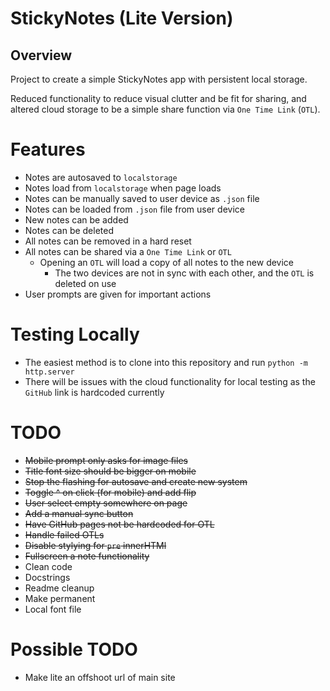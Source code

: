 # StickyNotes (Lite Version)

## Overview
Project to create a simple StickyNotes app with persistent local storage.

Reduced functionality to reduce visual clutter and be fit for sharing, and altered cloud storage to be a simple share function via `One Time Link` (`OTL`).

# Features
- Notes are autosaved to `localstorage`
- Notes load from `localstorage` when page loads
- Notes can be manually saved to user device as `.json` file
- Notes can be loaded from `.json` file from user device
- New notes can be added
- Notes can be deleted
- All notes can be removed in a hard reset
- All notes can be shared via a `One Time Link` or `OTL`
    - Opening an `OTL` will load a copy of all notes to the new device
        - The two devices are not in sync with each other, and the `OTL` is deleted on use
- User prompts are given for important actions

# Testing Locally
- The easiest method is to clone into this repository and run `python -m http.server`
- There will be issues with the cloud functionality for local testing as the `GitHub` link is hardcoded currently

# TODO
- ~~Mobile prompt only asks for image files~~
- ~~Title font size should be bigger on mobile~~
- ~~Stop the flashing for autosave and create new system~~
- ~~Toggle ^ on click (for mobile) and add flip~~
- ~~User select empty somewhere on page~~
- ~~Add a manual sync button~~
- ~~Have GitHub pages not be hardcoded for OTL~~
- ~~Handle failed OTLs~~
- ~~Disable stylying for `pre` innerHTMl~~
- ~~Fullscreen a note functionality~~
- Clean code
- Docstrings
- Readme cleanup
- Make permanent
- Local font file

# Possible TODO
- Make lite an offshoot url of main site